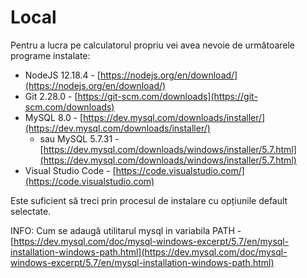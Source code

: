 # Local

Pentru a lucra pe calculatorul propriu vei avea nevoie de următoarele programe instalate:

* NodeJS  12.18.4 - [https://nodejs.org/en/download/](https://nodejs.org/en/download/)
* Git 2.28.0 - [https://git-scm.com/downloads](https://git-scm.com/downloads)
* MySQL 8.0 - [https://dev.mysql.com/downloads/installer/](https://dev.mysql.com/downloads/installer/)
  * sau MySQL 5.7.31 - [https://dev.mysql.com/downloads/windows/installer/5.7.html](https://dev.mysql.com/downloads/windows/installer/5.7.html)
* Visual Studio Code - [https://code.visualstudio.com/](https://code.visualstudio.com)

Este suficient să treci prin procesul de instalare cu opțiunile default selectate.

INFO: Cum se adaugă utilitarul mysql in variabila PATH - [https://dev.mysql.com/doc/mysql-windows-excerpt/5.7/en/mysql-installation-windows-path.html](https://dev.mysql.com/doc/mysql-windows-excerpt/5.7/en/mysql-installation-windows-path.html)
